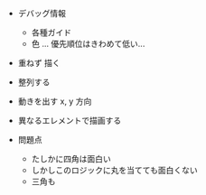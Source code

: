 * デバッグ情報

	* 各種ガイド
	* 色 ... 優先順位はきわめて低い...

* 重ねず 描く

* 整列する

* 動きを出す x, y 方向

* 異なるエレメントで描画する


* 問題点
	* たしかに四角は面白い
	* しかしこのロジックに丸を当てても面白くない
	* 三角も
